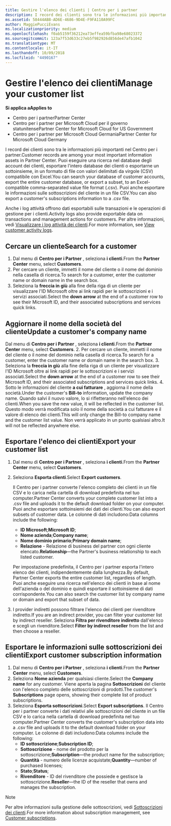 ```yaml
---
title: Gestire l'elenco dei clienti | Centro per i partner
description: I record dei clienti sono tra le informazioni più importanti nel Centro per i partner.
ms.assetid: 58444AB8-AD6E-4686-9D4E-F9FA110A99FC
author: MaggiePucciEvans
ms.localizationpriority: medium
ms.openlocfilehash: f0ab5159f36212ea73effea59bfba98e68023372
ms.sourcegitcommit: 123a7f53d633c27eb5f982926d856de47afb1042
ms.translationtype: MT
ms.contentlocale: it-IT
ms.lasthandoff: 10/09/2018
ms.locfileid: "4490167"
---
```

# <a name="manage-your-customer-list"></a><span data-ttu-id="3362d-103">Gestire l'elenco dei clienti</span><span class="sxs-lookup"><span data-stu-id="3362d-103">Manage your customer list</span></span>

**<span data-ttu-id="3362d-104">Si applica a</span><span class="sxs-lookup"><span data-stu-id="3362d-104">Applies to</span></span>**

-  <span data-ttu-id="3362d-105">Centro per i partner</span><span class="sxs-lookup"><span data-stu-id="3362d-105">Partner Center</span></span>
-  <span data-ttu-id="3362d-106">Centro per i partner per Microsoft Cloud per il governo statunitense</span><span class="sxs-lookup"><span data-stu-id="3362d-106">Partner Center for Microsoft Cloud for US Government</span></span>
-  <span data-ttu-id="3362d-107">Centro per i partner per Microsoft Cloud Germania</span><span class="sxs-lookup"><span data-stu-id="3362d-107">Partner Center for Microsoft Cloud Germany</span></span>

<span data-ttu-id="3362d-108">I record dei clienti sono tra le informazioni più importanti nel Centro per i partner.</span><span class="sxs-lookup"><span data-stu-id="3362d-108">Customer records are among your most important information assets in Partner Center.</span></span> <span data-ttu-id="3362d-109">Puoi eseguire una ricerca nel database degli account dei clienti, esportare l'intero database dei clienti o esportarne un sottoinsieme, in un formato di file con valori delimitati da virgole (CSV) compatibile con Excel.</span><span class="sxs-lookup"><span data-stu-id="3362d-109">You can search your database of customer accounts, export the entire customer database, or export a subset, to an Excel-compatible comma-separated value file format (.csv).</span></span> <span data-ttu-id="3362d-110">Puoi anche esportare le informazioni sulle sottoscrizioni del cliente in un file CSV.</span><span class="sxs-lookup"><span data-stu-id="3362d-110">You can also export a customer's subscriptions information to a .csv file.</span></span>

<span data-ttu-id="3362d-111">Anche i log attività offrono dati esportabili sulle transazioni e le operazioni di gestione per i clienti.</span><span class="sxs-lookup"><span data-stu-id="3362d-111">Activity logs also provide exportable data on transactions and management actions for customers.</span></span> <span data-ttu-id="3362d-112">Per altre informazioni, vedi [Visualizzare i log attività dei clienti](activity-logs.md).</span><span class="sxs-lookup"><span data-stu-id="3362d-112">For more information, see [View customer activity logs](activity-logs.md).</span></span>


## <a name="search-for-a-customer"></a><span data-ttu-id="3362d-113">Cercare un cliente</span><span class="sxs-lookup"><span data-stu-id="3362d-113">Search for a customer</span></span>

1.  <span data-ttu-id="3362d-114">Dal menu di **Centro per i Partner** , seleziona **i clienti**.</span><span class="sxs-lookup"><span data-stu-id="3362d-114">From the **Partner Center** menu, select **Customers**.</span></span>
2.  <span data-ttu-id="3362d-115">Per cercare un cliente, immetti il nome del cliente o il nome del dominio nella casella di ricerca.</span><span class="sxs-lookup"><span data-stu-id="3362d-115">To search for a customer, enter the customer name or domain name in the search box.</span></span>
3.  <span data-ttu-id="3362d-116">Seleziona la **freccia in giù** alla fine della riga di un cliente per visualizzare l'ID Microsoft oltre ai link rapidi per le sottoscrizioni e i servizi associati.</span><span class="sxs-lookup"><span data-stu-id="3362d-116">Select the **down arrow** at the end of a customer row to see their Microsoft ID, and their associated subscriptions and services quick links.</span></span>

## <a name="update-a-customers-company-name"></a><span data-ttu-id="3362d-117">Aggiornare il nome della società del cliente</span><span class="sxs-lookup"><span data-stu-id="3362d-117">Update a customer's company name</span></span>

<span data-ttu-id="3362d-118">Dal menu di **Centro per i Partner** , seleziona **i clienti**.</span><span class="sxs-lookup"><span data-stu-id="3362d-118">From the **Partner Center** menu, select **Customers**.</span></span>
2.  <span data-ttu-id="3362d-119">Per cercare un cliente, immetti il nome del cliente o il nome del dominio nella casella di ricerca.</span><span class="sxs-lookup"><span data-stu-id="3362d-119">To search for a customer, enter the customer name or domain name in the search box.</span></span>
3.  <span data-ttu-id="3362d-120">Seleziona la **freccia in giù** alla fine della riga di un cliente per visualizzare l'ID Microsoft oltre ai link rapidi per le sottoscrizioni e i servizi associati.</span><span class="sxs-lookup"><span data-stu-id="3362d-120">Select the **down arrow** at the end of a customer row to see their Microsoft ID, and their associated subscriptions and services quick links.</span></span>
4.  <span data-ttu-id="3362d-121">Sotto le informazioni del cliente **a cui fatturare** , aggiorna il nome della società.</span><span class="sxs-lookup"><span data-stu-id="3362d-121">Under the customer's **Bill-to** information, update the company name.</span></span> <span data-ttu-id="3362d-122">Quando salvi il nuovo valore, lo si rifletteranno nell'elenco dei clienti.</span><span class="sxs-lookup"><span data-stu-id="3362d-122">When you save the new value, it will be reflected in the customer list.</span></span> <span data-ttu-id="3362d-123">Questo modo verrà modificata solo il nome della società a cui fatturare e il valore di elenco dei clienti.</span><span class="sxs-lookup"><span data-stu-id="3362d-123">This will only change the Bill-to company name and the customer list value.</span></span> <span data-ttu-id="3362d-124">Non verrà applicato in un punto qualsiasi altro.</span><span class="sxs-lookup"><span data-stu-id="3362d-124">It will not be reflected anywhere else.</span></span>

## <a name="export-your-customer-list"></a><span data-ttu-id="3362d-125">Esportare l'elenco dei clienti</span><span class="sxs-lookup"><span data-stu-id="3362d-125">Export your customer list</span></span>

1.  <span data-ttu-id="3362d-126">Dal menu di **Centro per i Partner** , seleziona **i clienti**.</span><span class="sxs-lookup"><span data-stu-id="3362d-126">From the **Partner Center** menu, select **Customers**.</span></span>
2.  <span data-ttu-id="3362d-127">Seleziona **Esporta clienti**.</span><span class="sxs-lookup"><span data-stu-id="3362d-127">Select **Export customers**.</span></span>

    <span data-ttu-id="3362d-128">Il Centro per i partner converte l'elenco completo dei clienti in un file CSV e lo carica nella cartella di download predefinita nel tuo computer.</span><span class="sxs-lookup"><span data-stu-id="3362d-128">Partner Center converts your complete customer list into a .csv file and uploads it to the default download folder on your computer.</span></span> <span data-ttu-id="3362d-129">Puoi anche esportare sottoinsiemi dei dati dei clienti.</span><span class="sxs-lookup"><span data-stu-id="3362d-129">You can also export subsets of customer data.</span></span> <span data-ttu-id="3362d-130">Le colonne di dati includono:</span><span class="sxs-lookup"><span data-stu-id="3362d-130">Data columns include the following:</span></span>

    -   <span data-ttu-id="3362d-131">**ID Microsoft**;</span><span class="sxs-lookup"><span data-stu-id="3362d-131">**Microsoft ID**;</span></span>
    -   <span data-ttu-id="3362d-132">**Nome azienda**;</span><span class="sxs-lookup"><span data-stu-id="3362d-132">**Company name**;</span></span>
    -   <span data-ttu-id="3362d-133">**Nome dominio primario**;</span><span class="sxs-lookup"><span data-stu-id="3362d-133">**Primary domain name**;</span></span>
    -   <span data-ttu-id="3362d-134">**Relazione** - Relazione di business del partner con ogni cliente elencato.</span><span class="sxs-lookup"><span data-stu-id="3362d-134">**Relationship**—the Partner's business relationship to each listed customer.</span></span>

    <span data-ttu-id="3362d-135">Per impostazione predefinita, il Centro per i partner esporta l'intero elenco dei clienti, indipendentemente dalla lunghezza.</span><span class="sxs-lookup"><span data-stu-id="3362d-135">By default, Partner Center exports the entire customer list, regardless of length.</span></span> <span data-ttu-id="3362d-136">Puoi anche eseguire una ricerca nell'elenco dei clienti in base al nome dell'azienda o del dominio e quindi esportare il sottoinsieme di dati corrispondente.</span><span class="sxs-lookup"><span data-stu-id="3362d-136">You can also search the customer list by company name or domain and export that subset of data.</span></span>

3.  <span data-ttu-id="3362d-137">I provider indiretti possono filtrare l'elenco dei clienti per rivenditore indiretto.</span><span class="sxs-lookup"><span data-stu-id="3362d-137">If you are an indirect provider, you can filter your customer list by indirect reseller.</span></span> <span data-ttu-id="3362d-138">Seleziona **Filtra per rivenditore indiretto** dall'elenco e scegli un rivenditore.</span><span class="sxs-lookup"><span data-stu-id="3362d-138">Select **Filter by indirect reseller** from the list and then choose a reseller.</span></span>


## <a name="export-customer-subscription-information"></a><span data-ttu-id="3362d-139">Esportare le informazioni sulle sottoscrizioni dei clienti</span><span class="sxs-lookup"><span data-stu-id="3362d-139">Export customer subscription information</span></span>

1.  <span data-ttu-id="3362d-140">Dal menu di **Centro per i Partner** , seleziona **i clienti**.</span><span class="sxs-lookup"><span data-stu-id="3362d-140">From the **Partner Center** menu, select **Customers**.</span></span>
2.  <span data-ttu-id="3362d-141">Seleziona **Nome azienda** per qualsiasi cliente.</span><span class="sxs-lookup"><span data-stu-id="3362d-141">Select the **Company name** for any customer.</span></span> <span data-ttu-id="3362d-142">Viene aperta la pagina **Sottoscrizioni** del cliente con l'elenco completo delle sottoscrizioni di prodotti.</span><span class="sxs-lookup"><span data-stu-id="3362d-142">The customer's **Subscriptions** page opens, showing their complete list of product subscriptions.</span></span>
3.  <span data-ttu-id="3362d-143">Seleziona **Esporta sottoscrizioni**.</span><span class="sxs-lookup"><span data-stu-id="3362d-143">Select **Export subscriptions**.</span></span> <span data-ttu-id="3362d-144">Il Centro per i partner converte i dati relativi alle sottoscrizioni del cliente in un file CSV e lo carica nella cartella di download predefinita nel tuo computer.</span><span class="sxs-lookup"><span data-stu-id="3362d-144">Partner Center converts the customer's subscription data into a .csv file and uploads it to the default download folder on your computer.</span></span> <span data-ttu-id="3362d-145">Le colonne di dati includono:</span><span class="sxs-lookup"><span data-stu-id="3362d-145">Data columns include the following:</span></span>
    -   <span data-ttu-id="3362d-146">**ID sottoscrizione**;</span><span class="sxs-lookup"><span data-stu-id="3362d-146">**Subscription ID**;</span></span>
    -   <span data-ttu-id="3362d-147">**Sottoscrizione** - nome del prodotto per la sottoscrizione;</span><span class="sxs-lookup"><span data-stu-id="3362d-147">**Subscription**—the product name for the subscription;</span></span>
    -   <span data-ttu-id="3362d-148">**Quantità** - numero delle licenze acquistate;</span><span class="sxs-lookup"><span data-stu-id="3362d-148">**Quantity**—number of purchased licenses;</span></span>
    -   <span data-ttu-id="3362d-149">**Stato**;</span><span class="sxs-lookup"><span data-stu-id="3362d-149">**Status**;</span></span>
    -   <span data-ttu-id="3362d-150">**Rivenditore** - ID del rivenditore che possiede e gestisce la sottoscrizione.</span><span class="sxs-lookup"><span data-stu-id="3362d-150">**Reseller**—the ID of the reseller that owns and manages the subscription.</span></span>

> [!NOTE]  
> <span data-ttu-id="3362d-151">Per altre informazioni sulla gestione delle sottoscrizioni, vedi [Sottoscrizioni dei clienti](customer-subscriptions.md).</span><span class="sxs-lookup"><span data-stu-id="3362d-151">For more information about subscription management, see [Customer subscriptions](customer-subscriptions.md).</span></span>

     

 

 



